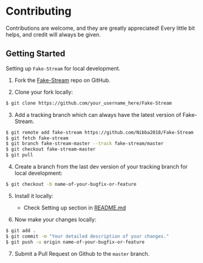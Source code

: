 # Contributing
Contributions are welcome, and they are greatly appreciated! Every little bit helps, and credit will always be given.

## Getting Started

Setting up `Fake-Stream` for local development.

1. Fork the [Fake-Stream](https://github.com/Nibba2018/Fake-Stream) repo on GitHub.

2. Clone your fork locally:

```bash
$ git clone https://github.com/your_username_here/Fake-Stream
```

3. Add a tracking branch which can always have the latest version of Fake-Stream.

```bash
$ git remote add fake-stream https://github.com/Nibba2018/Fake-Stream
$ git fetch fake-stream
$ git branch fake-stream-master --track fake-stream/master
$ git checkout fake-stream-master
$ git pull
```

4. Create a branch from the last dev version of your tracking branch for local development:

```bash
$ git checkout -b name-of-your-bugfix-or-feature
```

5. Install it locally:
   * Check Setting up section in [README.md](README.md)

6. Now make your changes locally:

```bash
$ git add .
$ git commit -m "Your detailed description of your changes."
$ git push -u origin name-of-your-bugfix-or-feature
```

7. Submit a Pull Request on Github to the `master` branch.
